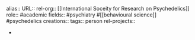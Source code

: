 alias::
URL::
rel-org:: [[International Soceity for Research on Psychedelics]]
role:: #academic
fields:: #psychiatry #[[behavioural science]] #psychedelics
creations::
tags:: person
rel-projects::


-
